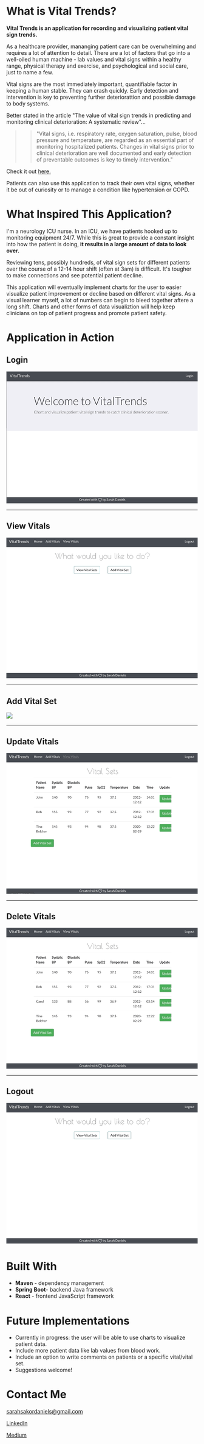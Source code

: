 
# What is Vital Trends?

**Vital Trends is an application for recording and visualizing patient vital sign trends.**

As a healthcare provider, mananging patient care can be overwhelming and requires a lot of attention to detail. There are a lot of factors that go into a well-oiled human machine - lab values and vital signs within a healthy range, physical therapy and exercise, and psychological and social care, just to name a few. 

Vital signs are the most immediately important, quantifiable factor in keeping a human stable. They can crash quickly. Early detection and intervention is key to preventing further deteriorattion and possible damage to body systems. 

Better stated in the article "The value of vital sign trends in predicting and monitoring clinical deterioration: A systematic review"... 

>> "Vital signs, i.e. respiratory rate, oxygen saturation, pulse, blood pressure and temperature, are regarded as an essential part of monitoring hospitalized patients. Changes in vital signs prior to clinical deterioration are well documented and early detection of preventable outcomes is key to timely intervention."

Check it out [here.](https://www.ncbi.nlm.nih.gov/pmc/articles/PMC6333367/pdf/pone.0210875.pdf)

Patients can also use this application to track their own vital signs, whether it be out of curiosity or to manage a condition like hypertension or COPD.




# What Inspired This Application? 

I'm a neurology ICU nurse. In an ICU, we have patients hooked up to monitoring equipment 24/7. While this is great to provide a constant insight into how the patient is doing, **it results in a large amount of data to look over.**

Reviewing tens, possibly hundreds, of vital sign sets for different patients over the course of a 12-14 hour shift (often at 3am) is difficult. It's tougher to make connections and see potential patient decline.

This application will eventually implement charts for the user to easier visualize patient improvement or decline based on different vital signs. As a visual learner myself, a lot of numbers can begin to bleed together aftere a long shift. Charts and other forms of data visualiztion will help keep clinicians on top of patient progress and promote patient safety.


# Application in Action 

## Login
![](login.gif)

---

## View Vitals
![](viewvitals.gif)

---

## Add Vital Set
![](addvitalset.gif)

---

## Update Vitals
![](update.gif)

---

## Delete Vitals
![](deleteset.gif)

---

## Logout
![](logout.gif)



# Built With
- **Maven** - dependency management
- **Spring Boot**- backend Java framework
- **React** - frontend JavaScript framework


# Future Implementations
- Currently in progress: the user will be able to use charts to visualize patient data.
- Include more patient data like lab values from blood work. 
- Include an option  to write comments on patients or a specific vital/vital set.
- Suggestions welcome!


# Contact Me
sarahsakordaniels@gmail.com

[LinkedIn](https://www.linkedin.com/in/sarahsakordaniels/)

[Medium](www.medium.com/@sarahsakordaniels)
